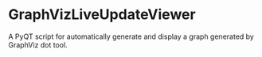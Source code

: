 # GraphVizLiveUpdateViewer
A PyQT script for automatically generate and display a graph generated by GraphViz dot tool.

